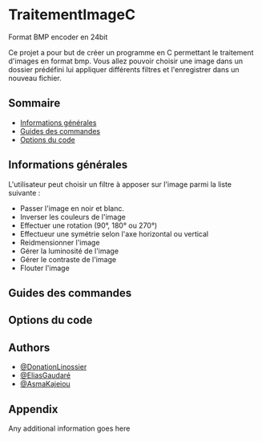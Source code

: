 # TraitementImageC

Format BMP encoder en 24bit 

Ce projet a pour but de créer un programme en C permettant le traitement d'images en format bmp. Vous allez pouvoir choisir une image dans un dossier prédéfini lui appliquer différents filtres et l'enregistrer dans un nouveau fichier.

## Sommaire


* [Informations générales](#general-info)
* [Guides des commandes](#technologies)
* [Options du code](#setup)
## Informations générales

L'utilisateur peut choisir un filtre à apposer sur l'image parmi la liste suivante :
 
 * Passer l'image en noir et blanc.
 * Inverser les couleurs de l'image
 * Effectuer une rotation (90°, 180° ou 270°)
* Effectueur une symétrie selon l'axe horizontal ou vertical
* Reidmensionner l'image
* Gérer la luminosité de l'image
* Gérer le contraste de l'image
* Flouter l'image
## Guides des commandes
## Options du code
## Authors

- [@DonationLinossier](https://www.github.com/DonatienLinossier)
- [@EliasGaudaré](https://www.github.com/Eliasgdr)
- [@AsmaKajeiou](https://www.github.com/asmakaj)



## Appendix

Any additional information goes here

